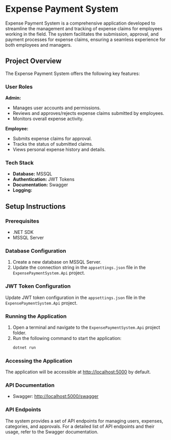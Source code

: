 # Expense Payment System

Expense Payment System is a comprehensive application developed to streamline the management and tracking of expense claims for employees working in the field. The system facilitates the submission, approval, and payment processes for expense claims, ensuring a seamless experience for both employees and managers.

## Project Overview

The Expense Payment System offers the following key features:

### User Roles

**Admin:**
- Manages user accounts and permissions.
- Reviews and approves/rejects expense claims submitted by employees.
- Monitors overall expense activity.

**Employee:**
- Submits expense claims for approval.
- Tracks the status of submitted claims.
- Views personal expense history and details.

### Tech Stack

- **Database:** MSSQL
- **Authentication:** JWT Tokens
- **Documentation:** Swagger 
- **Logging:** 

## Setup Instructions

### Prerequisites

- .NET SDK
- MSSQL Server

### Database Configuration

1. Create a new database on MSSQL Server.
2. Update the connection string in the `appsettings.json` file in the `ExpensePaymentSystem.Api` project.

### JWT Token Configuration

Update JWT token configuration in the `appsettings.json` file in the `ExpensePaymentSystem.Api` project.

### Running the Application

1. Open a terminal and navigate to the `ExpensePaymentSystem.Api` project folder.
2. Run the following command to start the application:
   ```bash
   dotnet run

### Accessing the Application

The application will be accessible at [http://localhost:5000](http://localhost:5000) by default.

### API Documentation

- Swagger: [http://localhost:5000/swagger](http://localhost:5000/swagger)

### API Endpoints

The system provides a set of API endpoints for managing users, expenses, categories, and approvals. For a detailed list of API endpoints and their usage, refer to the Swagger documentation.

